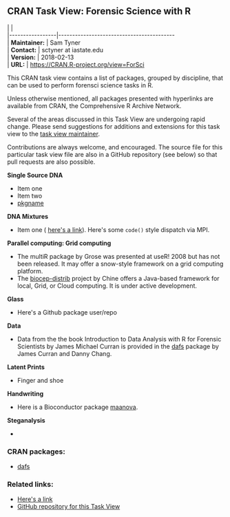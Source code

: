 CRAN Task View: Forensic Science with R
---------------------------------------

|                 |                                            
|-----------------|------------------------------------------  
| **Maintainer:** | Sam Tyner                                  
| **Contact:**    | sctyner at iastate.edu                     
| **Version:**    | 2018-02-13                                 
| **URL:**        | <https://CRAN.R-project.org/view=ForSci>   

This CRAN task view contains a list of packages, grouped by discipline, that can be used to perform forensci science tasks in R.

Unless otherwise mentioned, all packages presented with hyperlinks are available from CRAN, the Comprehensive R Archive Network.

Several of the areas discussed in this Task View are undergoing rapid change. Please send suggestions for additions and extensions for this task view to the [task view maintainer](mailto:sctyner@iastate.edu).

Contributions are always welcome, and encouraged. The source file for this particular task view file are also in a GitHub repository (see below) so that pull requests are also possible.

**Single Source DNA**

-   Item one
-   Item two
-   [pkgname](https://cran.r-project.org/package=pkgname)

**DNA Mixtures**

-   Item one ( [here's a link](http://sctyner.github.io)). Here's some `code()` style dispatch via MPI.

**Parallel computing: Grid computing**

-   The multiR package by Grose was presented at useR! 2008 but has not been released. It may offer a snow-style framework on a grid computing platform.
-   The [<span class="Rforge">biocep-distrib</span>](https://R-Forge.R-project.org/projects/biocep-distrib/) project by Chine offers a Java-based framework for local, Grid, or Cloud computing. It is under active development.

**Glass**

-   Here's a Github package user/repo

**Data**

-   Data from the the book Introduction to Data Analysis with R for Forensic Scientists by James Michael Curran is provided in the [dafs](https://cran.r-project.org/package=dafs) package by James Curran and Danny Chang.

**Latent Prints**

-   Finger and shoe

**Handwriting**

-   Here is a Bioconductor package [<span class="BioC">maanova</span>](http://www.Bioconductor.org/packages/release/bioc/html/maanova.html).

**Steganalysis**

-   

### CRAN packages:

-   [dafs](https://cran.r-project.org/package=dafs)

### Related links:

-   [Here's a link](http://sctyner.github.io)
-   [GitHub repository for this Task View](https://github.com/sctyner/ctv-forsci)
